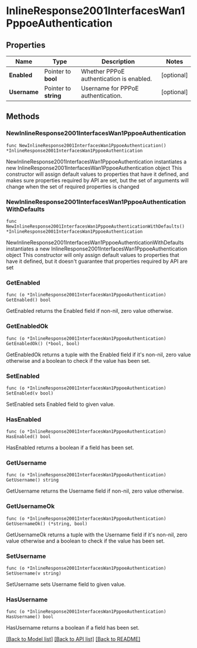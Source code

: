 # InlineResponse2001InterfacesWan1PppoeAuthentication

## Properties

Name | Type | Description | Notes
------------ | ------------- | ------------- | -------------
**Enabled** | Pointer to **bool** | Whether PPPoE authentication is enabled. | [optional] 
**Username** | Pointer to **string** | Username for PPPoE authentication. | [optional] 

## Methods

### NewInlineResponse2001InterfacesWan1PppoeAuthentication

`func NewInlineResponse2001InterfacesWan1PppoeAuthentication() *InlineResponse2001InterfacesWan1PppoeAuthentication`

NewInlineResponse2001InterfacesWan1PppoeAuthentication instantiates a new InlineResponse2001InterfacesWan1PppoeAuthentication object
This constructor will assign default values to properties that have it defined,
and makes sure properties required by API are set, but the set of arguments
will change when the set of required properties is changed

### NewInlineResponse2001InterfacesWan1PppoeAuthenticationWithDefaults

`func NewInlineResponse2001InterfacesWan1PppoeAuthenticationWithDefaults() *InlineResponse2001InterfacesWan1PppoeAuthentication`

NewInlineResponse2001InterfacesWan1PppoeAuthenticationWithDefaults instantiates a new InlineResponse2001InterfacesWan1PppoeAuthentication object
This constructor will only assign default values to properties that have it defined,
but it doesn't guarantee that properties required by API are set

### GetEnabled

`func (o *InlineResponse2001InterfacesWan1PppoeAuthentication) GetEnabled() bool`

GetEnabled returns the Enabled field if non-nil, zero value otherwise.

### GetEnabledOk

`func (o *InlineResponse2001InterfacesWan1PppoeAuthentication) GetEnabledOk() (*bool, bool)`

GetEnabledOk returns a tuple with the Enabled field if it's non-nil, zero value otherwise
and a boolean to check if the value has been set.

### SetEnabled

`func (o *InlineResponse2001InterfacesWan1PppoeAuthentication) SetEnabled(v bool)`

SetEnabled sets Enabled field to given value.

### HasEnabled

`func (o *InlineResponse2001InterfacesWan1PppoeAuthentication) HasEnabled() bool`

HasEnabled returns a boolean if a field has been set.

### GetUsername

`func (o *InlineResponse2001InterfacesWan1PppoeAuthentication) GetUsername() string`

GetUsername returns the Username field if non-nil, zero value otherwise.

### GetUsernameOk

`func (o *InlineResponse2001InterfacesWan1PppoeAuthentication) GetUsernameOk() (*string, bool)`

GetUsernameOk returns a tuple with the Username field if it's non-nil, zero value otherwise
and a boolean to check if the value has been set.

### SetUsername

`func (o *InlineResponse2001InterfacesWan1PppoeAuthentication) SetUsername(v string)`

SetUsername sets Username field to given value.

### HasUsername

`func (o *InlineResponse2001InterfacesWan1PppoeAuthentication) HasUsername() bool`

HasUsername returns a boolean if a field has been set.


[[Back to Model list]](../README.md#documentation-for-models) [[Back to API list]](../README.md#documentation-for-api-endpoints) [[Back to README]](../README.md)


